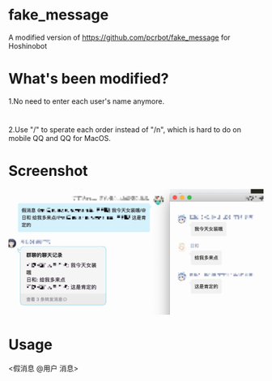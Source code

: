 # fake_message
A modified version of https://github.com/pcrbot/fake_message for Hoshinobot

# What's been modified?
1.No need to enter each user's name anymore.
#
2.Use "/" to sperate each order instead of "/n", which is hard to do on mobile QQ and QQ for MacOS.

# Screenshot
<img src="https://github.com/haha114514/fake_message/raw/main/fake_message/test_image.png" alt="演示" style="max-width:100%;">

# Usage
<假消息 @用户 消息> 
